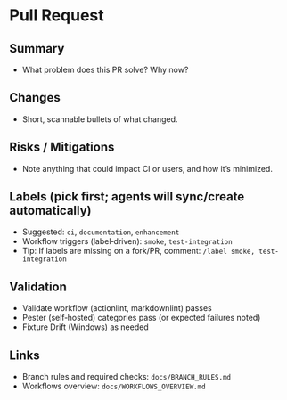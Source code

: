 # Pull Request

## Summary

- What problem does this PR solve? Why now?

## Changes

- Short, scannable bullets of what changed.

## Risks / Mitigations

- Note anything that could impact CI or users, and how it’s minimized.

## Labels (pick first; agents will sync/create automatically)

- Suggested: `ci`, `documentation`, `enhancement`
- Workflow triggers (label‑driven): `smoke`, `test-integration`
- Tip: If labels are missing on a fork/PR, comment: `/label smoke, test-integration`

## Validation

- Validate workflow (actionlint, markdownlint) passes
- Pester (self‑hosted) categories pass (or expected failures noted)
- Fixture Drift (Windows) as needed

## Links

- Branch rules and required checks: `docs/BRANCH_RULES.md`
- Workflows overview: `docs/WORKFLOWS_OVERVIEW.md`

